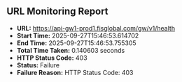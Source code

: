 ## URL Monitoring Report

- **URL:** https://api-gw1-prod1.fisglobal.com/gw/v1/health
- **Start Time:** 2025-09-27T15:46:53.614702
- **End Time:** 2025-09-27T15:46:53.755305
- **Total Time Taken:** 0.140603 seconds
- **HTTP Status Code:** 403
- **Status:** Failure
- **Failure Reason:** HTTP Status Code: 403
